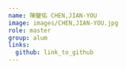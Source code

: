```yaml
---
name: 陳鑒佑 CHEN,JIAN-YOU 
image: images/CHEN,JIAN-YOU.jpg 
role: master
group: alum
links:
  github: link_to_github 
---
```

